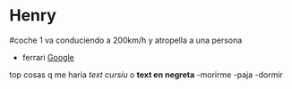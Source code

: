 # Henry
#coche 1 va conduciendo a 200km/h y atropella a una persona
- ferrari
[Google](https://www.google.com)

top cosas q me haria
*text cursiu* o **text en negreta**
-morirme
-paja
-dormir
